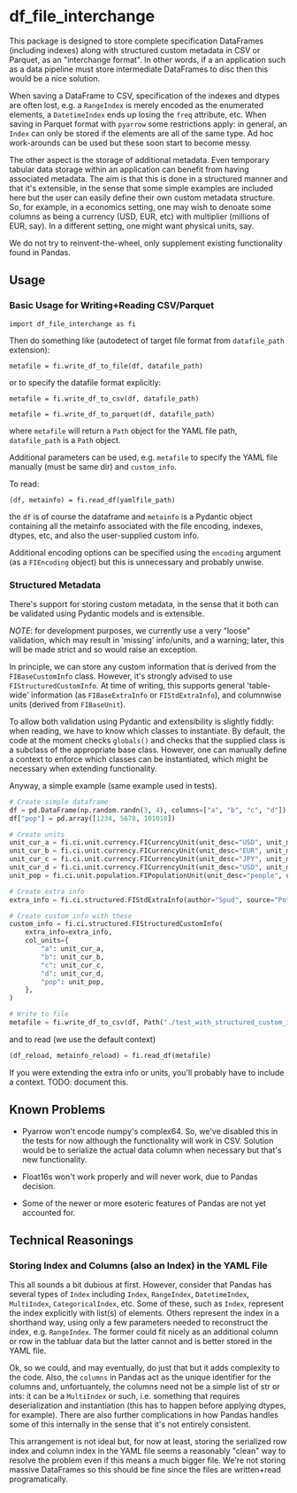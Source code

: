 # df_file_interchange

This package is designed to store complete specification DataFrames (including indexes) along with structured custom metadata in CSV or Parquet, as an "interchange format". In other words, if a an application such as a data pipeline must store intermediate DataFrames to disc then this would be a nice solution.

When saving a DataFrame to CSV, specification of the indexes and dtypes are often lost, e.g. a `RangeIndex` is merely encoded as the enumerated elements, a `DatetimeIndex` ends up losing the `freq` attribute, etc. When saving in Parquet format with `pyarrow` some restrictions apply: in general, an `Index` can only be stored if the elements are all of the same type. Ad hoc work-arounds can be used but these soon start to become messy.

The other aspect is the storage of additional metadata. Even temporary tabular data storage within an application can benefit from having associated metadata. The aim is that this is done in a structured manner and that it's extensible, in the sense that some simple examples are included here but the user can easily define their own custom metadata structure. So, for example, in a economics setting, one may wish to denoate some columns as being a currency (USD, EUR, etc) with multiplier (millions of EUR, say). In a different setting, one might want physical units, say.

We do not try to reinvent-the-wheel, only supplement existing functionality found in Pandas.


## Usage

### Basic Usage for Writing+Reading CSV/Parquet

`import df_file_interchange as fi`

Then do something like (autodetect of target file format from `datafile_path` extension):

`metafile = fi.write_df_to_file(df, datafile_path)`

or to specify the datafile format explicitly:

`metafile = fi.write_df_to_csv(df, datafile_path)`

`metafile = fi.write_df_to_parquet(df, datafile_path)`

where `metafile` will return a `Path` object for the YAML file path, `datafile_path` is a `Path` object.

Additional parameters can be used, e.g. `metafile` to specify the YAML file manually (must be same dir) and `custom_info`.

To read:

`(df, metainfo) = fi.read_df(yamlfile_path)`

the `df` is of course the dataframe and `metainfo` is a Pydantic object containing all the metainfo associated with the file encoding, indexes, dtypes, etc, and also the user-supplied custom info.

Additional encoding options can be specified using the `encoding` argument (as a `FIEncoding` object) but this is unnecessary and probably unwise.


### Structured Metadata

There's support for storing custom metadata, in the sense that it both can be validated using Pydantic models and is extensible.

_NOTE_: for development purposes, we currently use a very "loose" validation, which may result in 'missing' info/units, and a warning; later, this will be made strict and so would raise an exception.

In principle, we can store any custom information that is derived from the `FIBaseCustomInfo` class. However, it's strongly advised to use `FIStructuredCustomInfo`. At time of writing, this supports general 'table-wide' information (as `FIBaseExtraInfo` or `FIStdExtraInfo`), and columnwise units (derived from `FIBaseUnit`).

To allow both validation using Pydantic and extensibility is slightly fiddly: when reading, we have to know which classes to instantiate. By default, the code at the moment checks `globals()` and checks that the supplied class is a subclass of the appropriate base class. However, one can manually define a context to enforce which classes can be instantiated, which might be necessary when extending functionality.

Anyway, a simple example (same example used in tests).

```python
# Create simple dataframe
df = pd.DataFrame(np.random.randn(3, 4), columns=["a", "b", "c", "d"])
df["pop"] = pd.array([1234, 5678, 101010])

# Create units
unit_cur_a = fi.ci.unit.currency.FICurrencyUnit(unit_desc="USD", unit_multiplier=1000)
unit_cur_b = fi.ci.unit.currency.FICurrencyUnit(unit_desc="EUR", unit_multiplier=1000)
unit_cur_c = fi.ci.unit.currency.FICurrencyUnit(unit_desc="JPY", unit_multiplier=1000000)
unit_cur_d = fi.ci.unit.currency.FICurrencyUnit(unit_desc="USD", unit_multiplier=1000)
unit_pop = fi.ci.unit.population.FIPopulationUnit(unit_desc="people", unit_multiplier=1)

# Create extra info
extra_info = fi.ci.structured.FIStdExtraInfo(author="Spud", source="Potato")

# Create custom info with these
custom_info = fi.ci.structured.FIStructuredCustomInfo(
    extra_info=extra_info,
    col_units={
        "a": unit_cur_a,
        "b": unit_cur_b,
        "c": unit_cur_c,
        "d": unit_cur_d,
        "pop": unit_pop,
    },
)

# Write to file
metafile = fi.write_df_to_csv(df, Path("./test_with_structured_custom_info.csv"), custom_info=custom_info)
```

and to read (we use the default context)

```python
(df_reload, metainfo_reload) = fi.read_df(metafile)
```

If you were extending the extra info or units, you'll probably have to include a context. TODO: document this.


## Known Problems

* Pyarrow won't encode numpy's complex64. So, we've disabled this in the tests for now although the functionality will work in CSV. Solution would be to serialize the actual data column when necessary but that's new functionality.

* Float16s won't work properly and will never work, due to Pandas decision.

* Some of the newer or more esoteric features of Pandas are not yet accounted for.


## Technical Reasonings

### Storing Index and Columns (also an Index) in the YAML File

This all sounds a bit dubious at first. However, consider that Pandas has several types of `Index` including `Index`, `RangeIndex`, `DatetimeIndex`, `MultiIndex`, `CategoricalIndex`, etc. Some of these, such as `Index`, represent the index explicitly with list(s) of elements. Others represent the index in a shorthand way, using only a few parameters needed to reconstruct the index, e.g. `RangeIndex`. The former could fit nicely as an additional column or row in the tabluar data but the latter cannot and is better stored in the YAML file.

Ok, so we could, and may eventually, do just that but it adds complexity to the code. Also, the `columns` in Pandas act as the unique identifier for the columns and, unfortuantely, the columns need not be a simple list of str or ints: it can be a `MultiIndex` or such, i.e. something that requires deserialization and instantiation (this has to happen before applying dtypes, for example). There are also further complications in how Pandas handles some of this internally in the sense that it's not entirely consistent.

This arrangement is not ideal but, for now at least, storing the serialized row index and column index in the YAML file seems a reasonably "clean" way to resolve the problem even if this means a much bigger file. We're not storing massive DataFrames so this should be fine since the files are written+read programatically.


